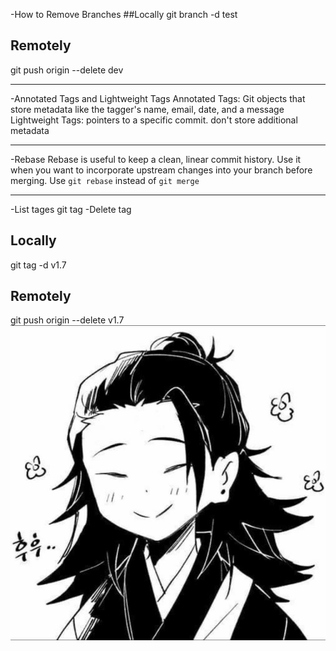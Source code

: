 -How to Remove Branches
##Locally
git branch -d test
## Remotely
git push origin --delete dev
_________________________________
-Annotated Tags and Lightweight Tags
Annotated Tags: Git objects that store metadata like the tagger's name, email, date, and a message
Lightweight Tags: pointers to a specific commit. don't store additional metadata
_________________________________
-Rebase
Rebase is useful to keep a clean, linear commit history. Use it when you want to incorporate upstream changes into your branch before merging.
Use `git rebase` instead of `git merge` 
_________________________________
-List tages
git tag
-Delete tag
## Locally
git tag -d v1.7
## Remotely
git push origin --delete v1.7
![luv](./luv.jpg)
